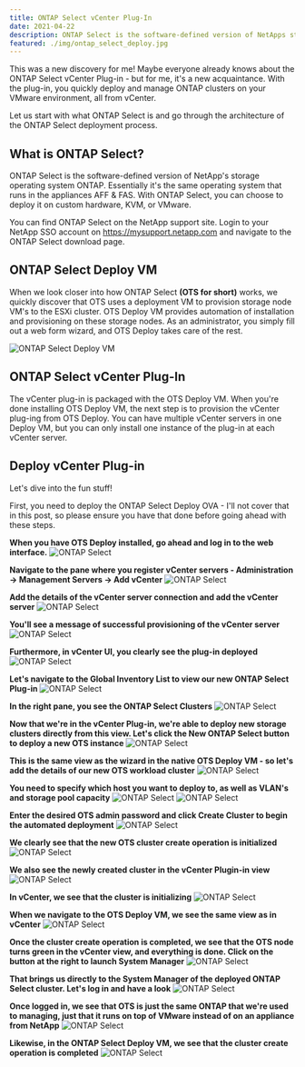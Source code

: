 ```yaml
---
title: ONTAP Select vCenter Plug-In
date: 2021-04-22
description: ONTAP Select is the software-defined version of NetApps storage operating system ONTAP. With ONTAP Select, you can get the benefits of ONTAP on top of any hardware as you can deploy it on bare-metal, KVM, or VMware. This post will show you how to deploy ONTAP Select vCenter Plug-In to easier manage your software-defined storage clusters.
featured: ./img/ontap_select_deploy.jpg
---
```


This was a new discovery for me! Maybe everyone already knows about the ONTAP Select vCenter Plug-in - but for me, it's a new acquaintance. With the plug-in, you quickly deploy and manage ONTAP clusters on your VMware environment, all from vCenter. 

Let us start with what ONTAP Select is and go through the architecture of the ONTAP Select deployment process. 

## What is ONTAP Select?
ONTAP Select is the software-defined version of NetApp's storage operating system ONTAP. Essentially it's the same operating system that runs in the appliances AFF & FAS. With ONTAP Select, you can choose to deploy it on custom hardware, KVM, or VMware.



You can find ONTAP Select on the NetApp support site. Login to your NetApp SSO account on https://mysupport.netapp.com and navigate to the ONTAP Select download page.

## ONTAP Select Deploy VM
When we look closer into how ONTAP Select **(OTS for short)** works, we quickly discover that OTS uses a deployment VM to provision storage node VM's to the ESXi cluster. OTS Deploy VM provides automation of installation and provisioning on these storage nodes. As an administrator, you simply fill out a web form wizard, and OTS Deploy takes care of the rest. 

![ONTAP Select Deploy VM](./img/ontap_select_deploy.jpg)

## ONTAP Select vCenter Plug-In
The vCenter plug-in is packaged with the OTS Deploy VM. When you're done installing OTS Deploy VM, the next step is to provision the vCenter plug-ing from OTS Deploy. You can have multiple vCenter servers in one Deploy VM, but you can only install one instance of the plug-in at each vCenter server.

## Deploy vCenter Plug-in
Let's dive into the fun stuff! 

First, you need to deploy the ONTAP Select Deploy OVA - I'll not cover that in this post, so please ensure you have that done before going ahead with these steps. 

**When you have OTS Deploy installed, go ahead and log in to the web interface.**
![ONTAP Select](./img/ots-1.jpg)


**Navigate to the pane where you register vCenter servers - Administration -> Management Servers -> Add vCenter**
![ONTAP Select](./img/ots-2.jpg)


**Add the details of the vCenter server connection and add the vCenter server**
![ONTAP Select](./img/ots-3.jpg)

**You'll see a message of successful provisioning of the vCenter server**
![ONTAP Select](./img/ots-4.jpg)    

**Furthermore, in vCenter UI, you clearly see the plug-in deployed**
![ONTAP Select](./img/ots-6.jpg)

**Let's navigate to the Global Inventory List to view our new ONTAP Select Plug-in**
![ONTAP Select](./img/ots-7.jpg)

**In the right pane, you see the ONTAP Select Clusters**
![ONTAP Select](./img/ots-75.jpg)

**Now that we're in the vCenter Plug-in, we're able to deploy new storage clusters directly from this view. Let's click the New ONTAP Select button to deploy a new OTS instance**
![ONTAP Select](./img/ots-8.jpg)

**This is the same view as the wizard in the native OTS Deploy VM - so let's add the details of our new OTS workload cluster**
![ONTAP Select](./img/ots-9.jpg)

**You need to specify which host you want to deploy to, as well as VLAN's and storage pool capacity**
![ONTAP Select](./img/ots-10.jpg)
![ONTAP Select](./img/ots-11.jpg)

**Enter the desired OTS admin password and click Create Cluster to begin the automated deployment**
![ONTAP Select](./img/ots-12.jpg)

**We clearly see that the new OTS cluster create operation is initialized**
![ONTAP Select](./img/ots-13.jpg)

**We also see the newly created cluster in the vCenter Plugin-in view**
![ONTAP Select](./img/ots-14.jpg)

**In vCenter, we see that the cluster is initializing**
![ONTAP Select](./img/ots-15.jpg)

**When we navigate to the OTS Deploy VM, we see the same view as in vCenter**
![ONTAP Select](./img/ots-16.jpg)

**Once the cluster create operation is completed, we see that the OTS node turns green in the vCenter view, and everything is done. Click on the button at the right to launch System Manager**
![ONTAP Select](./img/ots-17.jpg)

**That brings us directly to the System Manager of the deployed ONTAP Select cluster. Let's log in and have a look**
![ONTAP Select](./img/ots-18.jpg)

**Once logged in, we see that OTS is just the same ONTAP that we're used to managing, just that it runs on top of VMware instead of on an appliance from NetApp**
![ONTAP Select](./img/ots-19.jpg)

**Likewise, in the ONTAP Select Deploy VM, we see that the cluster create operation is completed**
![ONTAP Select](./img/ots-20.jpg)